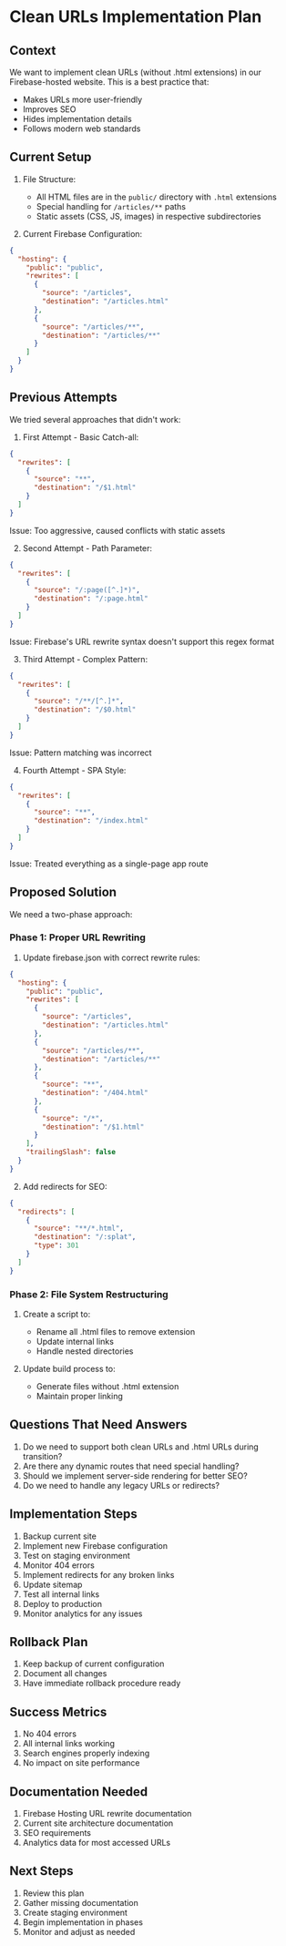 # Clean URLs Implementation Plan

## Context

We want to implement clean URLs (without .html extensions) in our Firebase-hosted website. This is a best practice that:
- Makes URLs more user-friendly
- Improves SEO
- Hides implementation details
- Follows modern web standards

## Current Setup

1. File Structure:
   - All HTML files are in the `public/` directory with `.html` extensions
   - Special handling for `/articles/**` paths
   - Static assets (CSS, JS, images) in respective subdirectories

2. Current Firebase Configuration:
```json
{
  "hosting": {
    "public": "public",
    "rewrites": [
      {
        "source": "/articles",
        "destination": "/articles.html"
      },
      {
        "source": "/articles/**",
        "destination": "/articles/**"
      }
    ]
  }
}
```

## Previous Attempts

We tried several approaches that didn't work:

1. First Attempt - Basic Catch-all:
```json
{
  "rewrites": [
    {
      "source": "**",
      "destination": "/$1.html"
    }
  ]
}
```
Issue: Too aggressive, caused conflicts with static assets

2. Second Attempt - Path Parameter:
```json
{
  "rewrites": [
    {
      "source": "/:page([^.]*)",
      "destination": "/:page.html"
    }
  ]
}
```
Issue: Firebase's URL rewrite syntax doesn't support this regex format

3. Third Attempt - Complex Pattern:
```json
{
  "rewrites": [
    {
      "source": "/**/[^.]*",
      "destination": "/$0.html"
    }
  ]
}
```
Issue: Pattern matching was incorrect

4. Fourth Attempt - SPA Style:
```json
{
  "rewrites": [
    {
      "source": "**",
      "destination": "/index.html"
    }
  ]
}
```
Issue: Treated everything as a single-page app route

## Proposed Solution

We need a two-phase approach:

### Phase 1: Proper URL Rewriting

1. Update firebase.json with correct rewrite rules:
```json
{
  "hosting": {
    "public": "public",
    "rewrites": [
      {
        "source": "/articles",
        "destination": "/articles.html"
      },
      {
        "source": "/articles/**",
        "destination": "/articles/**"
      },
      {
        "source": "**",
        "destination": "/404.html"
      },
      {
        "source": "/*",
        "destination": "/$1.html"
      }
    ],
    "trailingSlash": false
  }
}
```

2. Add redirects for SEO:
```json
{
  "redirects": [
    {
      "source": "**/*.html",
      "destination": "/:splat",
      "type": 301
    }
  ]
}
```

### Phase 2: File System Restructuring

1. Create a script to:
   - Rename all .html files to remove extension
   - Update internal links
   - Handle nested directories

2. Update build process to:
   - Generate files without .html extension
   - Maintain proper linking

## Questions That Need Answers

1. Do we need to support both clean URLs and .html URLs during transition?
2. Are there any dynamic routes that need special handling?
3. Should we implement server-side rendering for better SEO?
4. Do we need to handle any legacy URLs or redirects?

## Implementation Steps

1. Backup current site
2. Implement new Firebase configuration
3. Test on staging environment
4. Monitor 404 errors
5. Implement redirects for any broken links
6. Update sitemap
7. Test all internal links
8. Deploy to production
9. Monitor analytics for any issues

## Rollback Plan

1. Keep backup of current configuration
2. Document all changes
3. Have immediate rollback procedure ready

## Success Metrics

1. No 404 errors
2. All internal links working
3. Search engines properly indexing
4. No impact on site performance

## Documentation Needed

1. Firebase Hosting URL rewrite documentation
2. Current site architecture documentation
3. SEO requirements
4. Analytics data for most accessed URLs

## Next Steps

1. Review this plan
2. Gather missing documentation
3. Create staging environment
4. Begin implementation in phases
5. Monitor and adjust as needed
